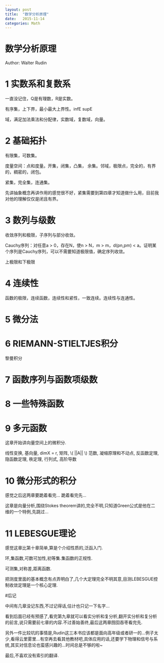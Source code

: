 ```yaml
---
layout: post
title:  "数学分析原理"
date:   2015-11-14
categories: Math
---
```

# 数学分析原理

Author: Walter Rudin

# 1 实数系和复数系

一直没记住，Q是有理数，R是实数。

有序集，上下界，最小最大上界性。infE supE

域，满足加法乘法和分配律，实数域，复数域，向量。

# 2 基础拓扑

有限集，可数集。

度量空间：点和度量。开集，闭集，凸集， 余集。邻域，极限点，完全的，有界的，稠密的，闭包。

紧集，完全集，连通集。

先讲抽象概念再讲作用的感觉很不好，紧集需要到第四章才知道做什么用，目前我对他的理解仅仅是闭且有界。

# 3 数列与级数

收敛序列和极限，子序列与部分收敛。

Cauchy序列：对任意a > 0，存在N，使n > N，m > m，d(pn,pm) < a。证明某个序列是Cauchy序列，可以不需要知道极限值，确定序列收敛。

上极限和下极限

# 4 连续性

函数的极限，连续函数，连续性和紧性，一致连续。连续性与连通性。

# 5 微分法

# 6 RIEMANN-STIELTJES积分

黎曼积分

# 7 函数序列与函数项级数

# 8 一些特殊函数

# 9 多元函数

这章开始讲向量空间上的微积分.

线性变换, 基向量, dimX = r, 矩阵, \\( \|\|A\|\| \\) 范数, 凝缩原理和不动点, 反函数定理, 隐函数定理, 秩定理, 行列式, 高阶导数

# 10 微分形式的积分

感觉之后这两章要跪着看完... 跪着看完先...

这章是向量分析,围绕Stokes theorem讲的,完全不明,只知道Green公式是他在二维的一个特例,先跳过...

# 11 LEBESGUE理论

感觉这章比第十章简单,算是个介绍性质的,泛函入门.

环,集函数,可数可加性,初等集.集函数的正规性.

可测集,对称差,距离函数.

把测度里面的基本概念有点弄明白了,几个大定理完全不明其意,目测LEBESGUE控制收敛定理是一个核心定理.

#后记

中间有几章没记东西,不过记得话,估计也只记一下名字...

看到后面已经有预感了,看完第九章就可以看实分析和复分析,翻开实分析和复分析的前言,说只需要前七章的内容.不过善始善终,最后这两章囫囵吞枣看完先.

另外一件比较坑的事情是,Rudin这三本书应该都是面向高年级或者研一的...例子太少,看得云里雾里...有空再去看其他教材吧,具体应用的话,还要学下物理和信号与系统,其实对信息论也蛮感兴趣的...时间总是不够的啦~

最后,不喜欢没有索引的翻译.
